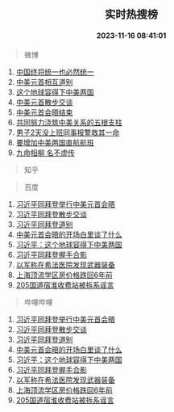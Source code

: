 <div align="center"><h2>实时热搜榜</h2><h4>2023-11-16 08:41:01</h4></div>

> 微博  

1. [中国终将统一也必然统一](https://s.weibo.com/weibo?q=%23%E4%B8%AD%E5%9B%BD%E7%BB%88%E5%B0%86%E7%BB%9F%E4%B8%80%E4%B9%9F%E5%BF%85%E7%84%B6%E7%BB%9F%E4%B8%80%23&t=31&band_rank=1&Refer=top)<br />
2. [中美元首相互道别](https://s.weibo.com/weibo?q=%23%E4%B8%AD%E7%BE%8E%E5%85%83%E9%A6%96%E7%9B%B8%E4%BA%92%E9%81%93%E5%88%AB%23&t=31&band_rank=2&Refer=top)<br />
3. [这个地球容得下中美两国](https://s.weibo.com/weibo?q=%23%E8%BF%99%E4%B8%AA%E5%9C%B0%E7%90%83%E5%AE%B9%E5%BE%97%E4%B8%8B%E4%B8%AD%E7%BE%8E%E4%B8%A4%E5%9B%BD%23&t=31&band_rank=3&Refer=top)<br />
4. [中美元首散步交谈](https://s.weibo.com/weibo?q=%23%E4%B8%AD%E7%BE%8E%E5%85%83%E9%A6%96%E6%95%A3%E6%AD%A5%E4%BA%A4%E8%B0%88%23&t=31&band_rank=4&Refer=top)<br />
5. [中美元首会晤结束](https://s.weibo.com/weibo?q=%23%E4%B8%AD%E7%BE%8E%E5%85%83%E9%A6%96%E4%BC%9A%E6%99%A4%E7%BB%93%E6%9D%9F%23&t=31&band_rank=5&Refer=top)<br />
6. [共同努力浇筑中美关系的五根支柱](https://s.weibo.com/weibo?q=%23%E5%85%B1%E5%90%8C%E5%8A%AA%E5%8A%9B%E6%B5%87%E7%AD%91%E4%B8%AD%E7%BE%8E%E5%85%B3%E7%B3%BB%E7%9A%84%E4%BA%94%E6%A0%B9%E6%94%AF%E6%9F%B1%23&t=31&band_rank=6&Refer=top)<br />
7. [男子2天没上班同事报警救其一命](https://s.weibo.com/weibo?q=%23%E7%94%B7%E5%AD%902%E5%A4%A9%E6%B2%A1%E4%B8%8A%E7%8F%AD%E5%90%8C%E4%BA%8B%E6%8A%A5%E8%AD%A6%E6%95%91%E5%85%B6%E4%B8%80%E5%91%BD%23&t=31&band_rank=7&Refer=top)<br />
8. [要增加中美两国直航航班](https://s.weibo.com/weibo?q=%23%E8%A6%81%E5%A2%9E%E5%8A%A0%E4%B8%AD%E7%BE%8E%E4%B8%A4%E5%9B%BD%E7%9B%B4%E8%88%AA%E8%88%AA%E7%8F%AD%23&t=31&band_rank=8&Refer=top)<br />
9. [九命相柳 名不虚传](https://s.weibo.com/weibo?q=%E4%B9%9D%E5%91%BD%E7%9B%B8%E6%9F%B3%20%E5%90%8D%E4%B8%8D%E8%99%9A%E4%BC%A0&t=31&band_rank=9&Refer=top)<br />

> 知乎  


> 百度  

1. [习近平同拜登举行中美元首会晤](https://www.baidu.com/s?wd=%E4%B9%A0%E8%BF%91%E5%B9%B3%E5%90%8C%E6%8B%9C%E7%99%BB%E4%B8%BE%E8%A1%8C%E4%B8%AD%E7%BE%8E%E5%85%83%E9%A6%96%E4%BC%9A%E6%99%A4&sa=fyb_news&rsv_dl=fyb_news)<br />
2. [习近平同拜登散步交谈](https://www.baidu.com/s?wd=%E4%B9%A0%E8%BF%91%E5%B9%B3%E5%90%8C%E6%8B%9C%E7%99%BB%E6%95%A3%E6%AD%A5%E4%BA%A4%E8%B0%88&sa=fyb_news&rsv_dl=fyb_news)<br />
3. [习近平同拜登道别](https://www.baidu.com/s?wd=%E4%B9%A0%E8%BF%91%E5%B9%B3%E5%90%8C%E6%8B%9C%E7%99%BB%E9%81%93%E5%88%AB&sa=fyb_news&rsv_dl=fyb_news)<br />
4. [中美元首会晤的开场白里谈了什么](https://www.baidu.com/s?wd=%E4%B8%AD%E7%BE%8E%E5%85%83%E9%A6%96%E4%BC%9A%E6%99%A4%E7%9A%84%E5%BC%80%E5%9C%BA%E7%99%BD%E9%87%8C%E8%B0%88%E4%BA%86%E4%BB%80%E4%B9%88&sa=fyb_news&rsv_dl=fyb_news)<br />
5. [习近平：这个地球容得下中美两国](https://www.baidu.com/s?wd=%E4%B9%A0%E8%BF%91%E5%B9%B3%EF%BC%9A%E8%BF%99%E4%B8%AA%E5%9C%B0%E7%90%83%E5%AE%B9%E5%BE%97%E4%B8%8B%E4%B8%AD%E7%BE%8E%E4%B8%A4%E5%9B%BD&sa=fyb_news&rsv_dl=fyb_news)<br />
6. [习近平同拜登握手合影](https://www.baidu.com/s?wd=%E4%B9%A0%E8%BF%91%E5%B9%B3%E5%90%8C%E6%8B%9C%E7%99%BB%E6%8F%A1%E6%89%8B%E5%90%88%E5%BD%B1&sa=fyb_news&rsv_dl=fyb_news)<br />
7. [以军称在希法医院发现武器装备](https://www.baidu.com/s?wd=%E4%BB%A5%E5%86%9B%E7%A7%B0%E5%9C%A8%E5%B8%8C%E6%B3%95%E5%8C%BB%E9%99%A2%E5%8F%91%E7%8E%B0%E6%AD%A6%E5%99%A8%E8%A3%85%E5%A4%87&sa=fyb_news&rsv_dl=fyb_news)<br />
8. [上海顶流学区房价格跌回6年前](https://www.baidu.com/s?wd=%E4%B8%8A%E6%B5%B7%E9%A1%B6%E6%B5%81%E5%AD%A6%E5%8C%BA%E6%88%BF%E4%BB%B7%E6%A0%BC%E8%B7%8C%E5%9B%9E6%E5%B9%B4%E5%89%8D&sa=fyb_news&rsv_dl=fyb_news)<br />
9. [205国道宿淮收费站被拆系谣言](https://www.baidu.com/s?wd=205%E5%9B%BD%E9%81%93%E5%AE%BF%E6%B7%AE%E6%94%B6%E8%B4%B9%E7%AB%99%E8%A2%AB%E6%8B%86%E7%B3%BB%E8%B0%A3%E8%A8%80&sa=fyb_news&rsv_dl=fyb_news)<br />

> 哔哩哔哩  

1. [习近平同拜登举行中美元首会晤](https://www.baidu.com/s?wd=%E4%B9%A0%E8%BF%91%E5%B9%B3%E5%90%8C%E6%8B%9C%E7%99%BB%E4%B8%BE%E8%A1%8C%E4%B8%AD%E7%BE%8E%E5%85%83%E9%A6%96%E4%BC%9A%E6%99%A4&sa=fyb_news&rsv_dl=fyb_news)<br />
2. [习近平同拜登散步交谈](https://www.baidu.com/s?wd=%E4%B9%A0%E8%BF%91%E5%B9%B3%E5%90%8C%E6%8B%9C%E7%99%BB%E6%95%A3%E6%AD%A5%E4%BA%A4%E8%B0%88&sa=fyb_news&rsv_dl=fyb_news)<br />
3. [习近平同拜登道别](https://www.baidu.com/s?wd=%E4%B9%A0%E8%BF%91%E5%B9%B3%E5%90%8C%E6%8B%9C%E7%99%BB%E9%81%93%E5%88%AB&sa=fyb_news&rsv_dl=fyb_news)<br />
4. [中美元首会晤的开场白里谈了什么](https://www.baidu.com/s?wd=%E4%B8%AD%E7%BE%8E%E5%85%83%E9%A6%96%E4%BC%9A%E6%99%A4%E7%9A%84%E5%BC%80%E5%9C%BA%E7%99%BD%E9%87%8C%E8%B0%88%E4%BA%86%E4%BB%80%E4%B9%88&sa=fyb_news&rsv_dl=fyb_news)<br />
5. [习近平：这个地球容得下中美两国](https://www.baidu.com/s?wd=%E4%B9%A0%E8%BF%91%E5%B9%B3%EF%BC%9A%E8%BF%99%E4%B8%AA%E5%9C%B0%E7%90%83%E5%AE%B9%E5%BE%97%E4%B8%8B%E4%B8%AD%E7%BE%8E%E4%B8%A4%E5%9B%BD&sa=fyb_news&rsv_dl=fyb_news)<br />
6. [习近平同拜登握手合影](https://www.baidu.com/s?wd=%E4%B9%A0%E8%BF%91%E5%B9%B3%E5%90%8C%E6%8B%9C%E7%99%BB%E6%8F%A1%E6%89%8B%E5%90%88%E5%BD%B1&sa=fyb_news&rsv_dl=fyb_news)<br />
7. [以军称在希法医院发现武器装备](https://www.baidu.com/s?wd=%E4%BB%A5%E5%86%9B%E7%A7%B0%E5%9C%A8%E5%B8%8C%E6%B3%95%E5%8C%BB%E9%99%A2%E5%8F%91%E7%8E%B0%E6%AD%A6%E5%99%A8%E8%A3%85%E5%A4%87&sa=fyb_news&rsv_dl=fyb_news)<br />
8. [上海顶流学区房价格跌回6年前](https://www.baidu.com/s?wd=%E4%B8%8A%E6%B5%B7%E9%A1%B6%E6%B5%81%E5%AD%A6%E5%8C%BA%E6%88%BF%E4%BB%B7%E6%A0%BC%E8%B7%8C%E5%9B%9E6%E5%B9%B4%E5%89%8D&sa=fyb_news&rsv_dl=fyb_news)<br />
9. [205国道宿淮收费站被拆系谣言](https://www.baidu.com/s?wd=205%E5%9B%BD%E9%81%93%E5%AE%BF%E6%B7%AE%E6%94%B6%E8%B4%B9%E7%AB%99%E8%A2%AB%E6%8B%86%E7%B3%BB%E8%B0%A3%E8%A8%80&sa=fyb_news&rsv_dl=fyb_news)<br />
